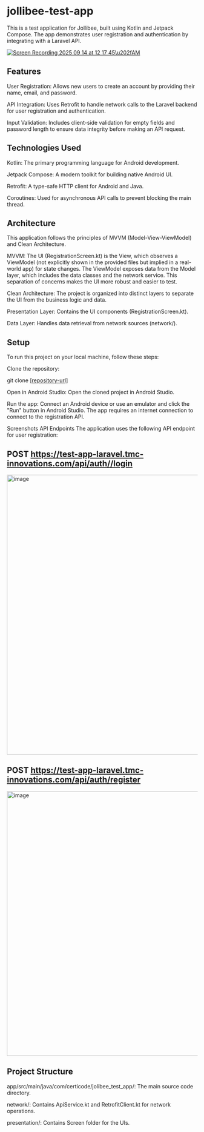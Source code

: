 # jollibee-test-app
This is a test application for Jollibee, built using Kotlin and Jetpack Compose. The app demonstrates user registration and authentication by integrating with a Laravel API.

[![Screen Recording 2025 09 14 at 12 17 45\u202fAM](https://img.youtube.com/vi/JdDzk09r5IE/0.jpg)](https://youtu.be/JdDzk09r5IE)

## Features
User Registration: Allows new users to create an account by providing their name, email, and password.

API Integration: Uses Retrofit to handle network calls to the Laravel backend for user registration and authentication.

Input Validation: Includes client-side validation for empty fields and password length to ensure data integrity before making an API request.

## Technologies Used
Kotlin: The primary programming language for Android development.

Jetpack Compose: A modern toolkit for building native Android UI.

Retrofit: A type-safe HTTP client for Android and Java.

Coroutines: Used for asynchronous API calls to prevent blocking the main thread.

## Architecture
This application follows the principles of MVVM (Model-View-ViewModel) and Clean Architecture.

MVVM: The UI (RegistrationScreen.kt) is the View, which observes a ViewModel (not explicitly shown in the provided files but implied in a real-world app) for state changes. The ViewModel exposes data from the Model layer, which includes the data classes and the network service. This separation of concerns makes the UI more robust and easier to test.

Clean Architecture: The project is organized into distinct layers to separate the UI from the business logic and data.

Presentation Layer: Contains the UI components (RegistrationScreen.kt).

Data Layer: Handles data retrieval from network sources (network/).

## Setup
To run this project on your local machine, follow these steps:

Clone the repository:

git clone [[repository-url]](https://github.com/chuatomoliver/jollibee-test-app.git)

Open in Android Studio:
Open the cloned project in Android Studio.

Run the app:
Connect an Android device or use an emulator and click the "Run" button in Android Studio. The app requires an internet connection to connect to the registration API.

Screenshots
API Endpoints
The application uses the following API endpoint for user registration:

## POST https://test-app-laravel.tmc-innovations.com/api/auth//login

<img width="1308" height="739" alt="image" src="https://github.com/user-attachments/assets/8f08c059-4def-4dcd-9387-0ae3e252dfd3" />

## POST https://test-app-laravel.tmc-innovations.com/api/auth/register

<img width="1293" height="699" alt="image" src="https://github.com/user-attachments/assets/af85d9a2-0b5e-48b5-bd09-2b7274f9d6f6" />



## Project Structure
app/src/main/java/com/certicode/jolibee_test_app/: The main source code directory.

network/: Contains ApiService.kt and RetrofitClient.kt for network operations.

presentation/: Contains Screen folder for the UIs.
